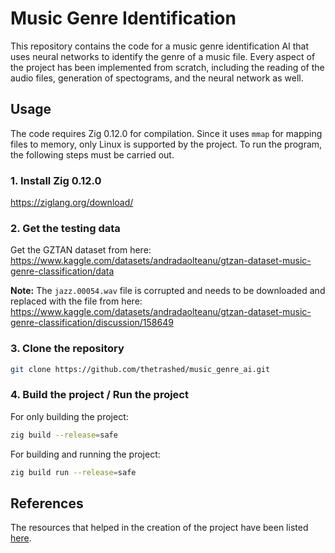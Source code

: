 # Music Genre Identification
This repository contains the code for a music genre identification AI that uses neural networks to identify the genre of a music file. Every aspect of the project has been implemented from scratch, including the reading of the audio files, generation of spectograms, and the neural network as well.

## Usage
The code requires Zig 0.12.0 for compilation. Since it uses `mmap` for mapping files to memory, only Linux is supported by the project. To run the program, the following steps must be carried out.

### 1. Install Zig 0.12.0
https://ziglang.org/download/

### 2. Get the testing data
Get the GZTAN dataset from here:
https://www.kaggle.com/datasets/andradaolteanu/gtzan-dataset-music-genre-classification/data

**Note:** The `jazz.00054.wav` file is corrupted and needs to be downloaded and replaced with the file from here:
https://www.kaggle.com/datasets/andradaolteanu/gtzan-dataset-music-genre-classification/discussion/158649

### 3. Clone the repository
```bash
git clone https://github.com/thetrashed/music_genre_ai.git
```

### 4. Build the project / Run the project
For only building the project:
```bash
zig build --release=safe
```
For building and running the project:
```bash
zig build run --release=safe
```

## References
The resources that helped in the creation of the project have been listed [here](RESOURCES.md).
